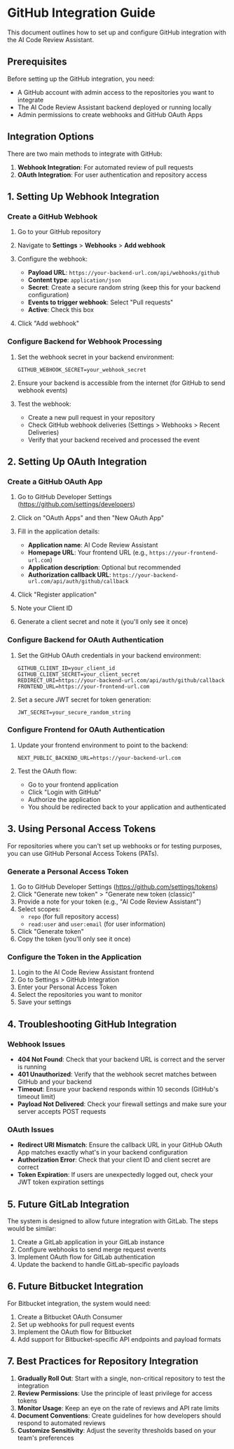 # GitHub Integration Guide

This document outlines how to set up and configure GitHub integration with the AI Code Review Assistant.

## Prerequisites

Before setting up the GitHub integration, you need:

- A GitHub account with admin access to the repositories you want to integrate
- The AI Code Review Assistant backend deployed or running locally
- Admin permissions to create webhooks and GitHub OAuth Apps

## Integration Options

There are two main methods to integrate with GitHub:

1. **Webhook Integration**: For automated review of pull requests
2. **OAuth Integration**: For user authentication and repository access

## 1. Setting Up Webhook Integration

### Create a GitHub Webhook

1. Go to your GitHub repository
2. Navigate to **Settings** > **Webhooks** > **Add webhook**
3. Configure the webhook:
   - **Payload URL**: `https://your-backend-url.com/api/webhooks/github`
   - **Content type**: `application/json`
   - **Secret**: Create a secure random string (keep this for your backend configuration)
   - **Events to trigger webhook**: Select "Pull requests"
   - **Active**: Check this box

4. Click "Add webhook"

### Configure Backend for Webhook Processing

1. Set the webhook secret in your backend environment:
   ```
   GITHUB_WEBHOOK_SECRET=your_webhook_secret
   ```

2. Ensure your backend is accessible from the internet (for GitHub to send webhook events)

3. Test the webhook:
   - Create a new pull request in your repository
   - Check GitHub webhook deliveries (Settings > Webhooks > Recent Deliveries)
   - Verify that your backend received and processed the event

## 2. Setting Up OAuth Integration

### Create a GitHub OAuth App

1. Go to GitHub Developer Settings (https://github.com/settings/developers)
2. Click on "OAuth Apps" and then "New OAuth App"
3. Fill in the application details:
   - **Application name**: AI Code Review Assistant
   - **Homepage URL**: Your frontend URL (e.g., `https://your-frontend-url.com`)
   - **Application description**: Optional but recommended
   - **Authorization callback URL**: `https://your-backend-url.com/api/auth/github/callback`

4. Click "Register application"
5. Note your Client ID
6. Generate a client secret and note it (you'll only see it once)

### Configure Backend for OAuth Authentication

1. Set the GitHub OAuth credentials in your backend environment:
   ```
   GITHUB_CLIENT_ID=your_client_id
   GITHUB_CLIENT_SECRET=your_client_secret
   REDIRECT_URI=https://your-backend-url.com/api/auth/github/callback
   FRONTEND_URL=https://your-frontend-url.com
   ```

2. Set a secure JWT secret for token generation:
   ```
   JWT_SECRET=your_secure_random_string
   ```

### Configure Frontend for OAuth Authentication

1. Update your frontend environment to point to the backend:
   ```
   NEXT_PUBLIC_BACKEND_URL=https://your-backend-url.com
   ```

2. Test the OAuth flow:
   - Go to your frontend application
   - Click "Login with GitHub"
   - Authorize the application
   - You should be redirected back to your application and authenticated

## 3. Using Personal Access Tokens

For repositories where you can't set up webhooks or for testing purposes, you can use GitHub Personal Access Tokens (PATs).

### Generate a Personal Access Token

1. Go to GitHub Developer Settings (https://github.com/settings/tokens)
2. Click "Generate new token" > "Generate new token (classic)"
3. Provide a note for your token (e.g., "AI Code Review Assistant")
4. Select scopes:
   - `repo` (for full repository access)
   - `read:user` and `user:email` (for user information)
5. Click "Generate token"
6. Copy the token (you'll only see it once)

### Configure the Token in the Application

1. Login to the AI Code Review Assistant frontend
2. Go to Settings > GitHub Integration
3. Enter your Personal Access Token
4. Select the repositories you want to monitor
5. Save your settings

## 4. Troubleshooting GitHub Integration

### Webhook Issues

- **404 Not Found**: Check that your backend URL is correct and the server is running
- **401 Unauthorized**: Verify that the webhook secret matches between GitHub and your backend
- **Timeout**: Ensure your backend responds within 10 seconds (GitHub's timeout limit)
- **Payload Not Delivered**: Check your firewall settings and make sure your server accepts POST requests

### OAuth Issues

- **Redirect URI Mismatch**: Ensure the callback URL in your GitHub OAuth App matches exactly what's in your backend configuration
- **Authorization Error**: Check that your client ID and client secret are correct
- **Token Expiration**: If users are unexpectedly logged out, check your JWT token expiration settings

## 5. Future GitLab Integration

The system is designed to allow future integration with GitLab. The steps would be similar:

1. Create a GitLab application in your GitLab instance
2. Configure webhooks to send merge request events
3. Implement OAuth flow for GitLab authentication
4. Update the backend to handle GitLab-specific payloads

## 6. Future Bitbucket Integration

For Bitbucket integration, the system would need:

1. Create a Bitbucket OAuth Consumer
2. Set up webhooks for pull request events
3. Implement the OAuth flow for Bitbucket
4. Add support for Bitbucket-specific API endpoints and payload formats

## 7. Best Practices for Repository Integration

1. **Gradually Roll Out**: Start with a single, non-critical repository to test the integration
2. **Review Permissions**: Use the principle of least privilege for access tokens
3. **Monitor Usage**: Keep an eye on the rate of reviews and API rate limits
4. **Document Conventions**: Create guidelines for how developers should respond to automated reviews
5. **Customize Sensitivity**: Adjust the severity thresholds based on your team's preferences
